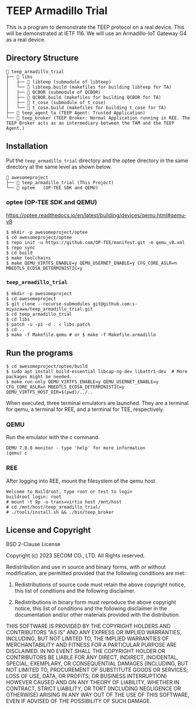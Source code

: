 # TEEP Armadillo Trial

This is a program to demonstrate the TEEP protocol on a real device.
This will be demonstrated at IETF 116.
We will use an Armadillo-IoT Gateway G4 as a real device.

## Directory Structure

````
📁 teep_armadillo_trial
├── 📁 libs
│   ├── 📁 libteep (submodule of libteep)
│   └── 📁 libteep.build (makefiles for building libteep for TA)
│   ├── 📁 QCBOR (submodule of QCBOR)
│   ├── 📁 QCBOR.build (makefiles for building QCBOR for TA)
│   ├── 📁 t_cose (submodule of t_cose)
│   └── 📁 t_cose.build (makefiles for building t_cose for TA)
├── 📁 teep_agent_ta (TEEP Agent: Trusted Application)
└── 📁 teep_broker (TEEP Broker: Normal Application running in REE. The TEEP Broker acts as an intermediary between the TAM and the TEEP Agent.)
````

## Installation

Put the `teep_armadillo_trial` directory and the optee directory in the same directory at the same level as shown below.

````
📁 awesomeproject
├── 📁 teep_armadillo_trial (This Project)
└── 📁 optee   (OP-TEE SDK and QEMU)
````

### optee (OP-TEE SDK and QEMU)

https://optee.readthedocs.io/en/latest/building/devices/qemu.html#qemu-v8

````
$ mkdir -p awesomeproject/optee
$ cd awesomeproject/optee
$ repo init -u https://github.com/OP-TEE/manifest.git -m qemu_v8.xml
$ repo sync
$ cd build
$ make toolchains
$ make QEMU_VIRTFS_ENABLE=y QEMU_USERNET_ENABLE=y CFG_CORE_ASLR=n MBEDTLS_ECDSA_DETERMINISTIC=y
````

### `teep_armadillo_trial`

````
$ mkdir -p awesomeproject
$ cd awesomeproject
$ git clone --recurse-submodules git@github.com:s-miyazawa/teep_armadillo_trial.git
$ cd teep_armadillo_trial
$ cd libs
$ patch -u -p1 -d . < libs.patch
$ cd ..
$ make -f Makefile.qemu # or $ make -f Makefile.armadillo
````

## Run the programs

````
$ cd awesomeproject/optee/build
$ sudo apt install build-essential libcap-ng-dev libattr1-dev  # More packages might be needed.
$ make run-only QEMU_VIRTFS_ENABLE=y QEMU_USERNET_ENABLE=y CFG_CORE_ASLR=n MBEDTLS_ECDSA_DETERMINISTIC=y QEMU_VIRTFS_HOST_DIR=$(pwd)/../..
````

When executed, three terminal emulators are launched.
They are a terminal for qemu, a terminal for REE, and a terminal for TEE, respectively.

### QEMU

Run the emulator with the c command.

````
QEMU 7.0.0 monitor - type 'help' for more information
(qemu) c
````

### REE

After logging into REE, mount the filesystem of the qemu host.

````
Welcome to Buildroot, type root or test to login
buildroot login: root
# mount -t 9p -o trans=virtio host /mnt/host
# cd /mnt/host/teep_armadillo_trial/
# ./tools/install.sh && ./bin/teep_broker
````

## License and Copyright

BSD 2-Clause License

Copyright (c) 2023 SECOM CO., LTD. All Rights reserved.

Redistribution and use in source and binary forms, with or without
modification, are permitted provided that the following conditions are met:

1. Redistributions of source code must retain the above copyright notice, this
   list of conditions and the following disclaimer.

2. Redistributions in binary form must reproduce the above copyright notice,
   this list of conditions and the following disclaimer in the documentation
   and/or other materials provided with the distribution.

THIS SOFTWARE IS PROVIDED BY THE COPYRIGHT HOLDERS AND CONTRIBUTORS "AS IS"
AND ANY EXPRESS OR IMPLIED WARRANTIES, INCLUDING, BUT NOT LIMITED TO, THE
IMPLIED WARRANTIES OF MERCHANTABILITY AND FITNESS FOR A PARTICULAR PURPOSE ARE
DISCLAIMED. IN NO EVENT SHALL THE COPYRIGHT HOLDER OR CONTRIBUTORS BE LIABLE
FOR ANY DIRECT, INDIRECT, INCIDENTAL, SPECIAL, EXEMPLARY, OR CONSEQUENTIAL
DAMAGES (INCLUDING, BUT NOT LIMITED TO, PROCUREMENT OF SUBSTITUTE GOODS OR
SERVICES; LOSS OF USE, DATA, OR PROFITS; OR BUSINESS INTERRUPTION) HOWEVER
CAUSED AND ON ANY THEORY OF LIABILITY, WHETHER IN CONTRACT, STRICT LIABILITY,
OR TORT (INCLUDING NEGLIGENCE OR OTHERWISE) ARISING IN ANY WAY OUT OF THE USE
OF THIS SOFTWARE, EVEN IF ADVISED OF THE POSSIBILITY OF SUCH DAMAGE.
